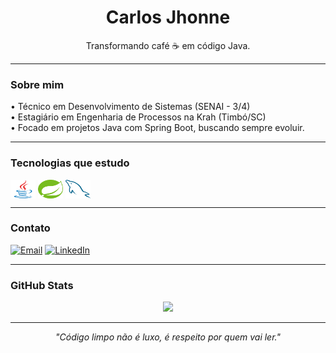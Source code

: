 <h1 align="center">Carlos Jhonne</h1>

<p align="center">
Transformando café ☕ em código Java.
</p>

---

### Sobre mim

• Técnico em Desenvolvimento de Sistemas (SENAI - 3/4)  
• Estagiário em Engenharia de Processos na Krah (Timbó/SC)  
• Focado em projetos Java com Spring Boot, buscando sempre evoluir.

---

### Tecnologias que estudo

<div style="display: inline_block">
  <img align="center" alt="Java" height="30" width="40" src="https://raw.githubusercontent.com/devicons/devicon/master/icons/java/java-original.svg">
  <img align="center" alt="Spring" height="30" width="40" src="https://raw.githubusercontent.com/devicons/devicon/master/icons/spring/spring-original.svg">
  <img align="center" alt="MySQL" height="30" width="40" src="https://raw.githubusercontent.com/devicons/devicon/master/icons/mysql/mysql-original.svg">
</div>

---

### Contato

[![Email](https://img.shields.io/badge/-Email-red?style=for-the-badge&logo=gmail&logoColor=white)](mailto:carlosjhonne7@gmail.com)
[![LinkedIn](https://img.shields.io/badge/-LinkedIn-blue?style=for-the-badge&logo=linkedin&logoColor=white)](https://www.linkedin.com/in/carlos-jhonne-8096a42a5/)

---

### GitHub Stats

<p align="center">
  <img height="150em" src="https://github-readme-stats.vercel.app/api?username=JhonneSB&show_icons=true&theme=tokyonight&hide_title=false"/>
</p>

---

<p align="center">
<span style="font-style: italic;">"Código limpo não é luxo, é respeito por quem vai ler."</span>
</p>
